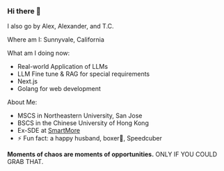 ### Hi there 👋

I also go by Alex, Alexander, and T.C.

Where am I: Sunnyvale, California

What am I doing now:
- Real-world Application of LLMs
- LLM Fine tune & RAG for special requirements
- Next.js
- Golang for web development

About Me:
- MSCS in Northeastern University, San Jose
- BSCS in the Chinese University of Hong Kong
- Ex-SDE at [SmartMore](https://en.smartmore.com/)
- ⚡ Fun fact: a happy husband, boxer🥊, Speedcuber

**Moments of chaos are moments of opportunities.** ONLY IF YOU COULD GRAB THAT.



